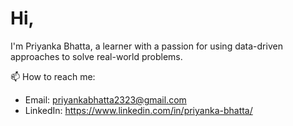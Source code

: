 # Hi,

I'm Priyanka Bhatta, a learner with a passion for using data-driven approaches to solve real-world problems.

📫 How to reach me:
- Email: priyankabhatta2323@gmail.com
- LinkedIn: https://www.linkedin.com/in/priyanka-bhatta/

